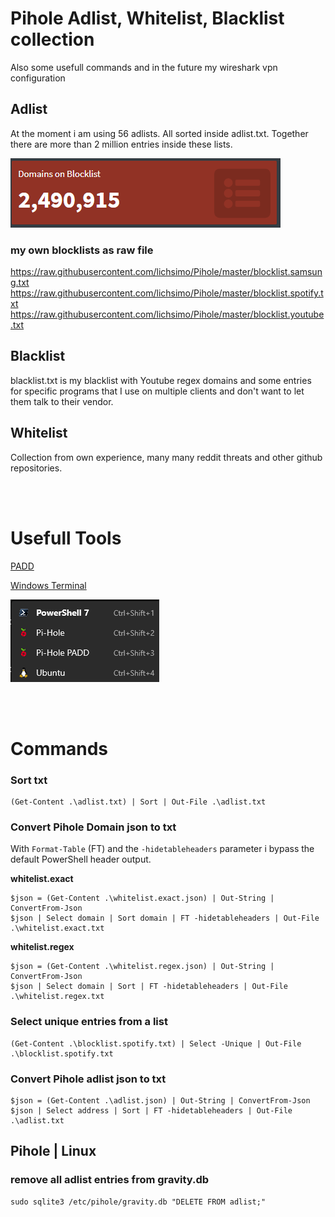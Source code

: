 # Pihole Adlist, Whitelist, Blacklist collection
Also some usefull commands and in the future my wireshark vpn configuration

## Adlist
At the moment i am using 56 adlists. All sorted inside adlist.txt.
Together there are more than 2 million entries inside these lists.

![DomainsOnBlocklist](https://raw.githubusercontent.com/lichsimo/Pihole/master/Image/Domains.png)

### my own blocklists as raw file

https://raw.githubusercontent.com/lichsimo/Pihole/master/blocklist.samsung.txt
https://raw.githubusercontent.com/lichsimo/Pihole/master/blocklist.spotify.txt
https://raw.githubusercontent.com/lichsimo/Pihole/master/blocklist.youtube.txt

## Blacklist
blacklist.txt is my blacklist with Youtube regex domains and some entries for specific programs that I use on multiple clients and don't want to let them talk to their vendor.

## Whitelist
Collection from own experience, many many reddit threats and other github repositories.

<br></br>

# Usefull Tools
[PADD](https://github.com/pi-hole/padd)

[Windows Terminal](https://github.com/microsoft/terminal)

![Windows Terminal Profiles](https://raw.githubusercontent.com/lichsimo/Pihole/master/Image/WTProfiles.png)

<br></br>

# Commands
### Sort txt
```
(Get-Content .\adlist.txt) | Sort | Out-File .\adlist.txt
```
### Convert Pihole Domain json to txt
With `Format-Table` (FT) and the `-hidetableheaders` parameter i bypass the default PowerShell header output.

**whitelist.exact**

```
$json = (Get-Content .\whitelist.exact.json) | Out-String | ConvertFrom-Json
$json | Select domain | Sort domain | FT -hidetableheaders | Out-File .\whitelist.exact.txt
```

**whitelist.regex**
```
$json = (Get-Content .\whitelist.regex.json) | Out-String | ConvertFrom-Json
$json | Select domain | Sort | FT -hidetableheaders | Out-File .\whitelist.regex.txt
```
### Select unique entries from a list
```
(Get-Content .\blocklist.spotify.txt) | Select -Unique | Out-File .\blocklist.spotify.txt
```

### Convert Pihole adlist json to txt
```
$json = (Get-Content .\adlist.json) | Out-String | ConvertFrom-Json
$json | Select address | Sort | FT -hidetableheaders | Out-File .\adlist.txt
```

## Pihole | Linux
### remove all adlist entries from gravity.db
```
sudo sqlite3 /etc/pihole/gravity.db "DELETE FROM adlist;"
```